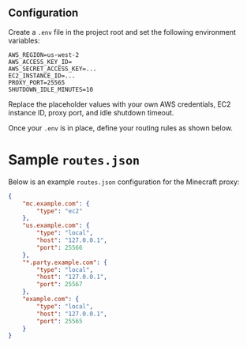 ## Configuration

Create a `.env` file in the project root and set the following environment variables:

```env
AWS_REGION=us-west-2
AWS_ACCESS_KEY_ID=
AWS_SECRET_ACCESS_KEY=...
EC2_INSTANCE_ID=...
PROXY_PORT=25565
SHUTDOWN_IDLE_MINUTES=10
```

Replace the placeholder values with your own AWS credentials, EC2 instance ID, proxy port, and idle shutdown timeout.

Once your `.env` is in place, define your routing rules as shown below.

# Sample `routes.json`

Below is an example `routes.json` configuration for the Minecraft proxy:

```json
{
    "mc.example.com": {
        "type": "ec2"
    },
    "us.example.com": {
        "type": "local",
        "host": "127.0.0.1",
        "port": 25566
    },
    "*.party.example.com": {
        "type": "local",
        "host": "127.0.0.1",
        "port": 25567
    },
    "example.com": {
        "type": "local",
        "host": "127.0.0.1",
        "port": 25565
    }
}
```